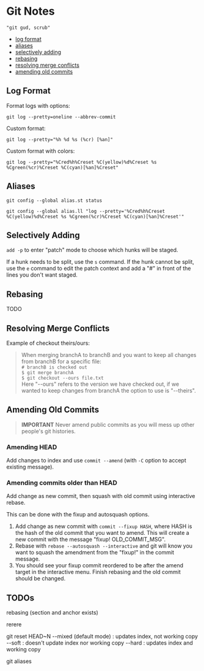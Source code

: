 # Git Notes
`"git gud, scrub"`

- [log format](#log-format)
- [aliases](#aliases)
- [selectively adding](#selectively-adding)
- [rebasing](#rebasing)
- [resolving merge conflicts](#resolving-merge-conflicts)
- [amending old commits](#amending-old-commits)


## Log Format
Format logs with options:
```
git log --pretty=oneline --abbrev-commit
```

Custom format:
```
git log --pretty="%h %d %s (%cr) [%an]"
```

Custom format with colors:
```
git log --pretty="%Cred%h%Creset %C(yellow)%d%Creset %s %Cgreen(%cr)%Creset %C(cyan)[%an]%Creset"
```

## Aliases
`git config --global alias.st status`

`git config --global alias.ll "log --pretty='%Cred%h%Creset %C(yellow)%d%Creset %s %Cgreen(%cr)%Creset %C(cyan)[%an]%Creset'"`

## Selectively Adding
`add -p` to enter "patch" mode to choose which hunks will be staged.

If a hunk needs to be split, use the `s` command. If the hunk cannot be split, use the `e` command to edit the patch context and add a "#" in front of the lines you don't want staged.


## Rebasing
TODO

## Resolving Merge Conflicts
Example of checkout theirs/ours:
> When merging branchA to branchB and you want to keep all changes from branchB for a specific file:  
`# branchB is checked out`  
`$ git merge branchA`  
`$ git checkout --ours file.txt`  
Here "--ours" refers to the version we have checked out, if we wanted to keep changes from branchA the option to use is "--theirs".

## Amending Old Commits
> **IMPORTANT** Never amend public commits as you will mess up other people's git histories.
### Amending HEAD
Add changes to index and use `commit --amend` (with `-C` option to accept existing message).

### Amending commits older than HEAD
Add change as new commit, then squash with old commit using interactive rebase. 

This can be done with the fixup and autosquash options.

1. Add change as new commit with `commit --fixup HASH`, where HASH is the hash of the old commit that you want to amend. This will create a new commit with the message "fixup! OLD_COMMIT_MSG".
2. Rebase with `rebase --autosquash --interactive` and git will know you want to squash the amendment from the "fixup!" in the commit message.
3. You should see your fixup commit reordered to be after the amend target in the interactive menu. Finish rebasing and the old commit should be changed.

## TODOs
rebasing (section and anchor exists)

rerere

git reset HEAD~N
--mixed (default mode) : updates index, not working copy
--soft : doesn't update index nor working copy
--hard : updates index and working copy

git aliases